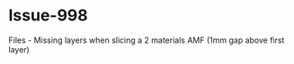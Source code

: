 Issue-998
=========

Files - Missing layers when slicing a 2 materials AMF (1mm gap above first layer)